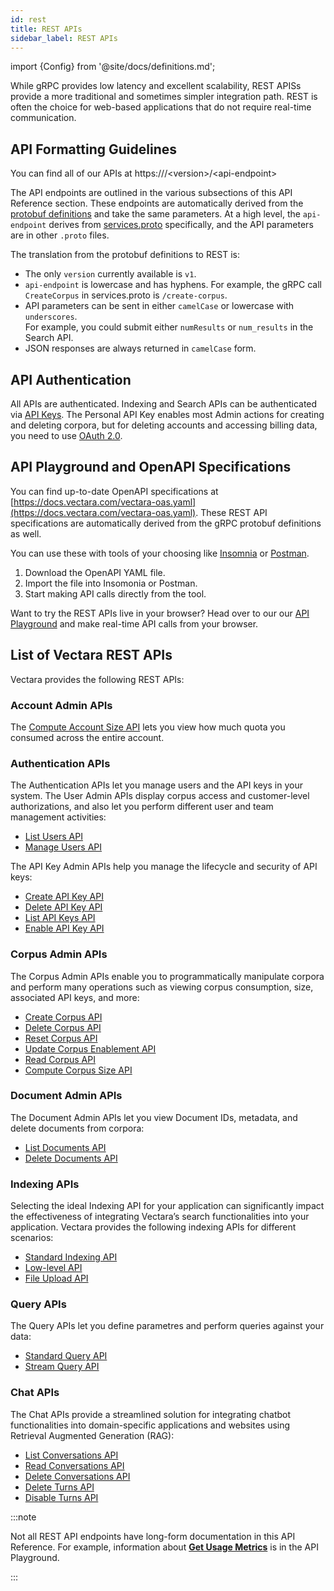 ```yaml
---
id: rest
title: REST APIs
sidebar_label: REST APIs
---
```


import {Config} from '@site/docs/definitions.md';

While gRPC provides low latency and excellent scalability, REST APISs provide 
a more traditional and sometimes simpler integration path. REST is often the 
choice for web-based applications that do not require real-time communication.

## API Formatting Guidelines

You can find all of our APIs at https://<Config v="domains.rest.admin"/>/&lt;version&gt;/&lt;api-endpoint&gt;

The API endpoints are outlined in the various subsections of this API Reference
section. These endpoints are automatically derived from the [protobuf definitions](https://github.com/vectara/protos)
and take the same parameters. At a high level, the `api-endpoint` derives from
[services.proto](https://github.com/vectara/protos/blob/main/services.proto)
specifically, and the API parameters are in other `.proto` files. 

The translation from the protobuf definitions to REST is:
- The only `version` currently available is `v1`.
- `api-endpoint` is lowercase and has hyphens. For example, the gRPC 
  call `CreateCorpus` in services.proto is `/create-corpus`.
- API parameters can be sent in either `camelCase` or lowercase with `underscores`.  
  For example, you could submit either `numResults` or `num_results` in the Search API.
- JSON responses are always returned in `camelCase` form.

## API Authentication

All <Config v="names.product"/> APIs are authenticated. Indexing and Search
APIs can be authenticated via [API Keys](/docs/learn/authentication/api-key-management).
The Personal API Key enables most Admin actions for creating and deleting 
corpora, but for deleting accounts and accessing billing data, you need to use 
[OAuth 2.0](/docs/learn/authentication/oauth-2).

## API Playground and OpenAPI Specifications

You can find up-to-date OpenAPI specifications at
[https://docs.vectara.com/vectara-oas.yaml](https://docs.vectara.com/vectara-oas.yaml).
These REST API specifications are automatically derived from the gRPC protobuf 
definitions as well.

You can use these with tools of your choosing like [Insomnia](https://insomnia.rest/)
or [Postman](https://www.postman.com/).

1. Download the OpenAPI YAML file.
2. Import the file into Insomonia or Postman.
3. Start making API calls directly from the tool.

Want to try the REST APIs live in your browser? Head over to our
our [API Playground](/docs/rest-api) and make
real-time API calls from your browser.

## List of Vectara REST APIs

Vectara provides the following REST APIs:

### Account Admin APIs

The [Compute Account Size API](/docs/api-reference/admin-apis/compute-account-size) lets you view how much quota you consumed across 
the entire account.

### Authentication APIs

The Authentication APIs let you manage users and the API keys in your system. 
The User Admin APIs display corpus access and customer-level authorizations, 
and also let you perform different user and team management activities:

* [List Users API](/docs/api-reference/admin-apis/manage-users/list-users)
* [Manage Users API](/docs/api-reference/admin-apis/manage-users/manage-user)

The API Key Admin APIs help you manage the lifecycle and security of API keys:

* [Create API Key API](/docs/api-reference/api-keys/create-api-key)
* [Delete API Key API](/docs/api-reference/api-keys/delete-api-key)
* [List API Keys API](/docs/api-reference/api-keys/list-api-keys)
* [Enable API Key API](/docs/api-reference/api-keys/enable-api-key)

### Corpus Admin APIs

The Corpus Admin APIs enable you to programmatically manipulate corpora and 
perform many operations such as viewing corpus consumption, size, associated 
API keys, and more:

* [Create Corpus API](/docs/api-reference/admin-apis/create-corpus)
* [Delete Corpus API](/docs/api-reference/admin-apis/delete-corpus)
* [Reset Corpus API](/docs/api-reference/admin-apis/reset-corpus)
* [Update Corpus Enablement API](/docs/api-reference/admin-apis/corpus/update-corpus-enablement)
* [Read Corpus API](/docs/api-reference/admin-apis/corpus/read-corpus)
* [Compute Corpus Size API](/docs/api-reference/admin-apis/corpus/compute-corpus-size)

### Document Admin APIs

The Document Admin APIs let you view Document IDs, metadata, and delete 
documents from corpora:

* [List Documents API](/docs/api-reference/admin-apis/corpus/list-documents)
* [Delete Documents API](/docs/api-reference/indexing-apis/deleting-documents)

### Indexing APIs

Selecting the ideal Indexing API for your application can significantly impact 
the effectiveness of integrating Vectara’s search functionalities into your 
application. Vectara provides the following indexing APIs for different 
scenarios:

* [Standard Indexing API](/docs/api-reference/indexing-apis/indexing)
* [Low-level API](/docs/api-reference/indexing-apis/core_indexing)
* [File Upload API](/docs/api-reference/indexing-apis/file-upload/file-upload)

### Query APIs

The Query APIs let you define parametres and perform queries against your data:

* [Standard Query API](/docs/api-reference/search-apis/search)
* [Stream Query API](/docs/api-reference/search-apis/search)

### Chat APIs

The Chat APIs provide a streamlined solution for integrating chatbot 
functionalities into domain-specific applications and websites using 
Retrieval Augmented Generation (RAG):

* [List Conversations API](/docs/api-reference/chat-apis/list-conversations)
* [Read Conversations API](/docs/api-reference/chat-apis/read-conversations)
* [Delete Conversations API](/docs/api-reference/chat-apis/delete-conversations)
* [Delete Turns API](/docs/api-reference/chat-apis/delete-turns)
* [Disable Turns API](/docs/api-reference/chat-apis/disable-turns)

:::note

Not all REST API endpoints have long-form documentation in this API Reference. 
For example, information about [**Get Usage Metrics**](/docs/1.0/rest-api/get-usage-metrics) is in the 
API Playground.

:::
